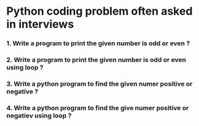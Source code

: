 #  **Python coding problem often asked in interviews**

###  1. Write a program to print the given number is odd or even ?
###  2. Write a program to print the given number is odd or even using loop ?
###  3. Write a python program to find the given numer positive or negative ?
###  4. Write a python program to find the give numer positive or negatiev using loop ?

